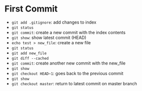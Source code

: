 First Commit
============

- `git add .gitignore`: add changes to index
- `git status`
- `git commit`: create a new commit with the index contents
- `git show`: show latest commit (HEAD)
- `echo test > new_file`: create a new file
- `git status`
- `git add new_file`
- `git diff --cached`
- `git commit`: create another new commit with the new_file
- `git show`
- `git checkout HEAD~1`: goes back to the previous commit
- `git show`
- `git checkout master`: return to latest commit on master branch 
